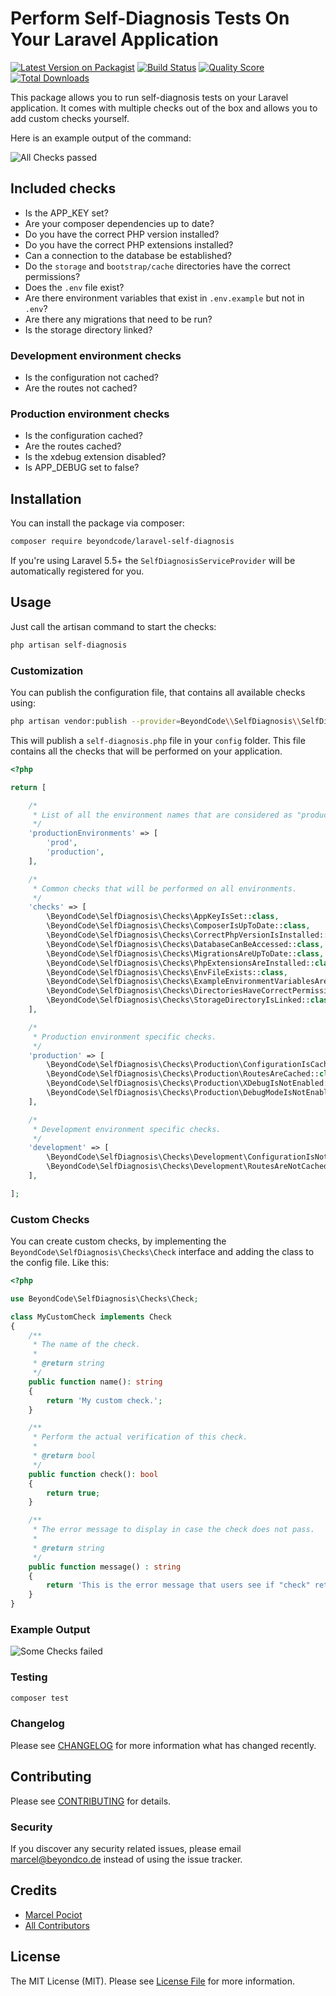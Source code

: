 # Perform Self-Diagnosis Tests On Your Laravel Application

[![Latest Version on Packagist](https://img.shields.io/packagist/v/beyondcode/laravel-self-diagnosis.svg?style=flat-square)](https://packagist.org/packages/beyondcode/laravel-self-diagnosis)
[![Build Status](https://img.shields.io/travis/beyondcode/laravel-self-diagnosis/master.svg?style=flat-square)](https://travis-ci.org/beyondcode/laravel-self-diagnosis)
[![Quality Score](https://img.shields.io/scrutinizer/g/beyondcode/laravel-self-diagnosis.svg?style=flat-square)](https://scrutinizer-ci.com/g/beyondcode/laravel-self-diagnosis)
[![Total Downloads](https://img.shields.io/packagist/dt/beyondcode/laravel-self-diagnosis.svg?style=flat-square)](https://packagist.org/packages/beyondcode/laravel-self-diagnosis)

This package allows you to run self-diagnosis tests on your Laravel application. It comes with multiple checks out of the box and allows you to add custom checks yourself.

Here is an example output of the command:

![All Checks passed](https://beyondco.de/github/self-diagnosis/checks_green.png)

## Included checks

- Is the APP_KEY set?
- Are your composer dependencies up to date?
- Do you have the correct PHP version installed?
- Do you have the correct PHP extensions installed?
- Can a connection to the database be established?
- Do the `storage` and `bootstrap/cache` directories have the correct permissions?
- Does the `.env` file exist?
- Are there environment variables that exist in `.env.example` but not in `.env`?
- Are there any migrations that need to be run?
- Is the storage directory linked?

### Development environment checks

- Is the configuration not cached?
- Are the routes not cached?

### Production environment checks

- Is the configuration cached?
- Are the routes cached?
- Is the xdebug extension disabled?
- Is APP_DEBUG set to false?

## Installation

You can install the package via composer:

```bash
composer require beyondcode/laravel-self-diagnosis
```

If you're using Laravel 5.5+ the `SelfDiagnosisServiceProvider` will be automatically registered for you. 

## Usage

Just call the artisan command to start the checks:

```bash
php artisan self-diagnosis
```

### Customization

You can publish the configuration file, that contains all available checks using:

```bash
php artisan vendor:publish --provider=BeyondCode\\SelfDiagnosis\\SelfDiagnosisServiceProvider
```

This will publish a `self-diagnosis.php` file in your `config` folder. This file contains all the checks that will be performed on your application.

```php
<?php

return [

    /*
     * List of all the environment names that are considered as "production".
     */
    'productionEnvironments' => [
        'prod',
        'production',
    ],

    /*
     * Common checks that will be performed on all environments.
     */
    'checks' => [
        \BeyondCode\SelfDiagnosis\Checks\AppKeyIsSet::class,
        \BeyondCode\SelfDiagnosis\Checks\ComposerIsUpToDate::class,
        \BeyondCode\SelfDiagnosis\Checks\CorrectPhpVersionIsInstalled::class,
        \BeyondCode\SelfDiagnosis\Checks\DatabaseCanBeAccessed::class,
        \BeyondCode\SelfDiagnosis\Checks\MigrationsAreUpToDate::class,
        \BeyondCode\SelfDiagnosis\Checks\PhpExtensionsAreInstalled::class,
        \BeyondCode\SelfDiagnosis\Checks\EnvFileExists::class,
        \BeyondCode\SelfDiagnosis\Checks\ExampleEnvironmentVariablesAreSet::class,
        \BeyondCode\SelfDiagnosis\Checks\DirectoriesHaveCorrectPermissions::class,
        \BeyondCode\SelfDiagnosis\Checks\StorageDirectoryIsLinked::class,
	],

    /*
     * Production environment specific checks.
     */
    'production' => [
        \BeyondCode\SelfDiagnosis\Checks\Production\ConfigurationIsCached::class,
        \BeyondCode\SelfDiagnosis\Checks\Production\RoutesAreCached::class,
        \BeyondCode\SelfDiagnosis\Checks\Production\XDebugIsNotEnabled::class,
        \BeyondCode\SelfDiagnosis\Checks\Production\DebugModeIsNotEnabled::class,
    ],

    /*
     * Development environment specific checks.
     */
    'development' => [
        \BeyondCode\SelfDiagnosis\Checks\Development\ConfigurationIsNotCached::class,
        \BeyondCode\SelfDiagnosis\Checks\Development\RoutesAreNotCached::class,
    ],

];
```

### Custom Checks

You can create custom checks, by implementing the `BeyondCode\SelfDiagnosis\Checks\Check` interface and adding the class to the config file.
Like this:

```php
<?php

use BeyondCode\SelfDiagnosis\Checks\Check;

class MyCustomCheck implements Check
{
    /**
     * The name of the check.
     *
     * @return string
     */
    public function name(): string
    {
        return 'My custom check.';
    }

    /**
     * Perform the actual verification of this check.
     *
     * @return bool
     */
    public function check(): bool
    {
        return true;
    }

    /**
     * The error message to display in case the check does not pass.
     *
     * @return string
     */
    public function message() : string
    {
        return 'This is the error message that users see if "check" returns false.';
    }
}
```

 
### Example Output


![Some Checks failed](https://beyondco.de/github/self-diagnosis/checks_red.png)

### Testing

``` bash
composer test
```

### Changelog

Please see [CHANGELOG](CHANGELOG.md) for more information what has changed recently.

## Contributing

Please see [CONTRIBUTING](CONTRIBUTING.md) for details.

### Security

If you discover any security related issues, please email marcel@beyondco.de instead of using the issue tracker.

## Credits

- [Marcel Pociot](https://github.com/mpociot)
- [All Contributors](../../contributors)

## License

The MIT License (MIT). Please see [License File](LICENSE.md) for more information.
